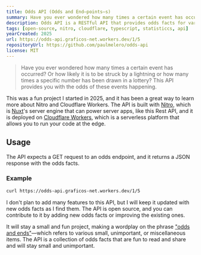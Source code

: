 ```yaml
---
title: Odds API (Odds and End—points—s)
summary: Have you ever wondered how many times a certain event has occurred? Or how likely it is to be struck by a lightning or how many times a specific number has been drawn in a lottery? This API provides you with the odds of these events happening.
description: Odds API is a RESTful API that provides odds facts for various fun facts. Built with Nitro and deployed on Cloudflare, it is a simple and fun API to use.
tags: [open-source, nitro, cloudflare, typescript, statisticcs, api]
yearCreated: 2025
url: https://odds-api.graficos-net.workers.dev/1/5
repositoryUrl: https://github.com/paulmelero/odds-api
license: MIT
---
```


> Have you ever wondered how many times a certain event has occurred? Or how likely it is to be struck by a lightning or how many times a specific number has been drawn in a lottery? This API provides you with the odds of these events happening.

This was a fun project I started in 2025, and it has been a great way to learn more about Nitro and Cloudflare Workers. The API is built with [Nitro](https://nitro.build/), which is [Nuxt](https://nuxt.com/)'s server engine that can power server apps, like this Rest API, and it is deployed on [Cloudflare Workers](https://workers.cloudflare.com/), which is a serverless platform that allows you to run your code at the edge.

## Usage

The API expects a GET request to an odds endpoint, and it returns a JSON response with the odds facts.

### Example

```bash
curl https://odds-api.graficos-net.workers.dev/1/5
```

I don't plan to add many features to this API, but I will keep it updated with new odds facts as I find them. The API is open source, and you can contribute to it by adding new odds facts or improving the existing ones.

It will stay a small and fun project, making a wordplay on the phrase ["odds and ends"](https://dictionary.cambridge.org/dictionary/english/odds-and-ends)—which refers to various small, unimportant, or miscellaneous items. The API is a collection of odds facts that are fun to read and share and will stay small and unimportant.
